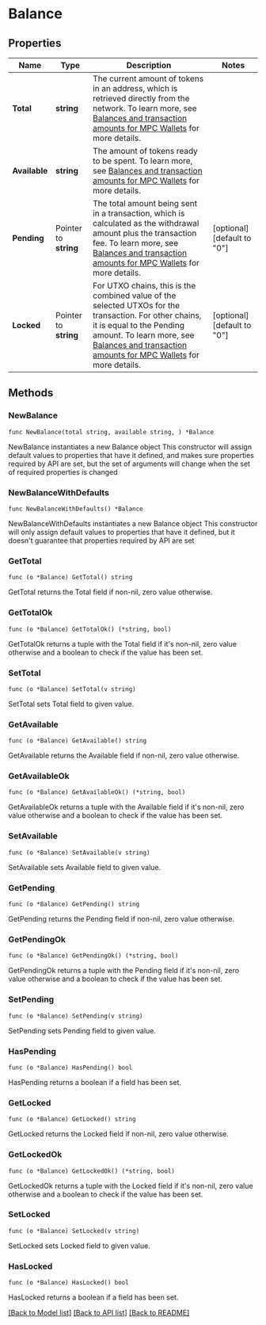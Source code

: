 # Balance

## Properties

Name | Type | Description | Notes
------------ | ------------- | ------------- | -------------
**Total** | **string** | The current amount of tokens in an address, which is retrieved directly from the network. To learn more, see [Balances and transaction amounts for MPC Wallets](https://www.cobo.com/developers/v2/guides/mpc-wallets/balance-amounts) for more details. | 
**Available** | **string** | The amount of tokens ready to be spent. To learn more, see [Balances and transaction amounts for MPC Wallets](https://www.cobo.com/developers/v2/guides/mpc-wallets/balance-amounts) for more details. | 
**Pending** | Pointer to **string** | The total amount being sent in a transaction, which is calculated as the withdrawal amount plus the transaction fee. To learn more, see [Balances and transaction amounts for MPC Wallets](https://www.cobo.com/developers/v2/guides/mpc-wallets/balance-amounts) for more details. | [optional] [default to "0"]
**Locked** | Pointer to **string** | For UTXO chains, this is the combined value of the selected UTXOs for the transaction. For other chains, it is equal to the Pending amount. To learn more, see [Balances and transaction amounts for MPC Wallets](https://www.cobo.com/developers/v2/guides/mpc-wallets/balance-amounts) for more details. | [optional] [default to "0"]

## Methods

### NewBalance

`func NewBalance(total string, available string, ) *Balance`

NewBalance instantiates a new Balance object
This constructor will assign default values to properties that have it defined,
and makes sure properties required by API are set, but the set of arguments
will change when the set of required properties is changed

### NewBalanceWithDefaults

`func NewBalanceWithDefaults() *Balance`

NewBalanceWithDefaults instantiates a new Balance object
This constructor will only assign default values to properties that have it defined,
but it doesn't guarantee that properties required by API are set

### GetTotal

`func (o *Balance) GetTotal() string`

GetTotal returns the Total field if non-nil, zero value otherwise.

### GetTotalOk

`func (o *Balance) GetTotalOk() (*string, bool)`

GetTotalOk returns a tuple with the Total field if it's non-nil, zero value otherwise
and a boolean to check if the value has been set.

### SetTotal

`func (o *Balance) SetTotal(v string)`

SetTotal sets Total field to given value.


### GetAvailable

`func (o *Balance) GetAvailable() string`

GetAvailable returns the Available field if non-nil, zero value otherwise.

### GetAvailableOk

`func (o *Balance) GetAvailableOk() (*string, bool)`

GetAvailableOk returns a tuple with the Available field if it's non-nil, zero value otherwise
and a boolean to check if the value has been set.

### SetAvailable

`func (o *Balance) SetAvailable(v string)`

SetAvailable sets Available field to given value.


### GetPending

`func (o *Balance) GetPending() string`

GetPending returns the Pending field if non-nil, zero value otherwise.

### GetPendingOk

`func (o *Balance) GetPendingOk() (*string, bool)`

GetPendingOk returns a tuple with the Pending field if it's non-nil, zero value otherwise
and a boolean to check if the value has been set.

### SetPending

`func (o *Balance) SetPending(v string)`

SetPending sets Pending field to given value.

### HasPending

`func (o *Balance) HasPending() bool`

HasPending returns a boolean if a field has been set.

### GetLocked

`func (o *Balance) GetLocked() string`

GetLocked returns the Locked field if non-nil, zero value otherwise.

### GetLockedOk

`func (o *Balance) GetLockedOk() (*string, bool)`

GetLockedOk returns a tuple with the Locked field if it's non-nil, zero value otherwise
and a boolean to check if the value has been set.

### SetLocked

`func (o *Balance) SetLocked(v string)`

SetLocked sets Locked field to given value.

### HasLocked

`func (o *Balance) HasLocked() bool`

HasLocked returns a boolean if a field has been set.


[[Back to Model list]](../README.md#documentation-for-models) [[Back to API list]](../README.md#documentation-for-api-endpoints) [[Back to README]](../README.md)


